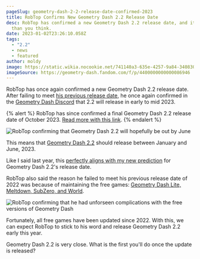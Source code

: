 ```yaml
---
pageSlug: geometry-dash-2-2-release-date-confirmed-2023
title: RobTop Confirms New Geometry Dash 2.2 Release Date
desc: RobTop has confirmed a new Geometry Dash 2.2 release date, and it's sooner
  than you think.
date: 2023-01-02T23:26:10.058Z
tags:
  - "2.2"
  - news
  - featured
author: moldy
image: https://static.wikia.nocookie.net/741140a3-635e-4257-9a84-340830092e95
imageSource: https://geometry-dash.fandom.com/f/p/4400000000000086946
---
```

RobTop has once again confirmed a new Geometry Dash 2.2 release date. After failing to meet [his previous release date](/posts/2-2-release-date-confirmed/), he once again confirmed in the [Geometry Dash Discord](/posts/geometry-dash-discord-server-how-to-join-request-levels/) that 2.2 will release in early to mid 2023.

{% alert %}
RobTop has since confirmed a final Geometry Dash 2.2 release date of October 2023. [Read more with this link](/posts/final-geometry-dash-2-2-release-date-confirmed-by-robtop/).
{% endalert %}

![RobTop confirming that Geometry Dash 2.2 will hopefully be out by June](https://pbs.twimg.com/media/FlVdtHjXoAAI8en?format=jpg&name=medium)

This means that [Geometry Dash 2.2](/categories/2.2/) should release between January and June, 2023.

Like I said last year, this [perfectly aligns with my new prediction](/posts/geometry-dash-2-2-release-date/) for Geometry Dash 2.2's release date.

RobTop also said the reason he failed to meet his previous release date of 2022 was because of maintaining the free games: [Geometry Dash Lite, Meltdown, SubZero, and World](/posts/geometry-dash-2-2-editor-unlocked-how-to-get-the-2-2-level-editor-2022/).

![RobTop confirming that he had unforseen complications with the free versions of Geometry Dash](https://pbs.twimg.com/media/FlVdsmEXkAEPgvh?format=jpg&name=medium)

Fortunately, all free games have been updated since 2022. With this, we can expect RobTop to stick to his word and release Geometry Dash 2.2 early this year.

Geometry Dash 2.2 is very close. What is the first you'll do once the update is released?